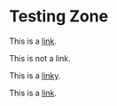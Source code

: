 ﻿# Testing Zone

This is a [link](https://www.kaggle.com/ankurzing/sentiment-analysis-for-financial-news).

This is not a link. 


This is a [linky](https://www.kaggle.com/ankurzing/sentiment-analysis-for-financial-news).


This is a [link](www.kaggle.com/ankurzing/sentiment-analysis-for-financial-news).
